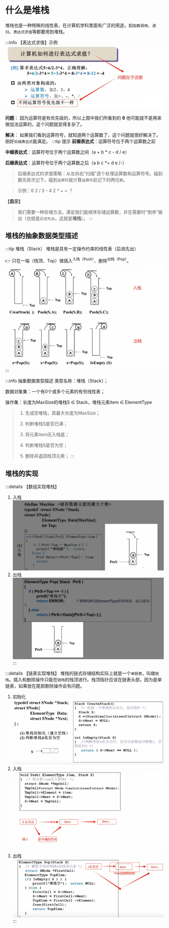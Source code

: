# 什么是堆栈

堆栈也是一种特殊的线性表，在计算机学科里面有广泛的用途，如`函数调用`、`递归`、`表达式求值`等都要用到堆栈。

:::info 【表达式求值】示例
![图片](../images/data-structure_3-4_1.png)

**问题**： 因为运算符是有优先级的，所以上图中我们所看到的 **6** 他可能就不是用来做加法运算的，这个问题就变得复杂了。

**解决**： 如果我们看到运算符号，就知道两个运算数了，这个问题就很好解决了。刚好`后缀表达式`能满足。
:::tip 提示
**前缀表达式**：运算符号位于两个运算数之前

**中缀表达式**：运算符号位于两个运算数之间（a + b * c - d / e）  <Badge type="tip" text="平常使用" />

**后缀表达式**：运算符号位于两个运算数之后（a b c *+ d e /-）
> 后缀表达式的求值策略：从左向右“扫描”逐个处理运算数和运算符号。碰到数先依次记下，碰到`运算符`就计算`运算符`前记下的两位`数`。

> 示例：6 2 / 3 - 4 2 * + = ？ 

【**启示**】
> 我们需要一种存储方法，满足我们<span class="line1">能顺序存储运算数，并在需要时“倒序”输出（也就是`后进先出`，这就是**堆栈**）</span>。
:::


## 堆栈的抽象数据类型描述

:::tip 堆栈（Stack）
堆栈是具有一定操作约束的线性表（后进先出）

:point_right: 只在一端（栈顶、Top）做插入<sup>入栈（Push）</sup>、删除<sup>出栈（Pop）</sup>。
![图片](../images/data-structure_3-4_2.png)
:::

:::info 抽象数据类型描述
类型名称：堆栈（Stack）；

数据对象集：一个有0个或多个元素的有穷线性表；

操作集：长度为MaxSize的堆栈S ∈ Stack，堆栈元素item ∈ ElementType
>
> 1. 生成空堆栈，其最大长度为MaxSize；
>
> 2. 判断堆栈S是否已满；
>
> 3. 将元素item压入栈底；
>
> 4. 判断堆栈S是否为空；
>
> 5. 删除并返回栈顶元素；
:::

## 堆栈的实现

:::details 【数组实现堆栈】
1. 入栈
![图片](../images/data-structure_3-4_3.png)
2. 出栈
![图片](../images/data-structure_3-4_4.png)
:::

:::details 【链表实现堆栈】
堆栈的链式存储结构实际上就是一个`单链表`，叫做`链栈`。插入和删除操作只能在`链栈`的栈顶进行。<span class="line1">栈顶指针应该在链表头部</span>，因为是单链表，如果放在尾部删除操作会有问题。
1. 初始化
![图片](../images/data-structure_3-4_5.png)
2. 入栈
![图片](../images/data-structure_3-4_6.png)
1. 出栈
![图片](../images/data-structure_3-4_7.png)
:::